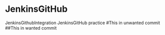 # JenkinsGitHub
JenkinsGithubIntegration
JenkinsGitHub practice
#This in unwanted commit
##This in wanted commit